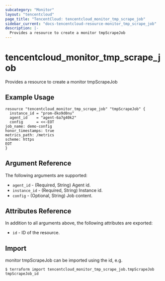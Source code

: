 ```yaml
---
subcategory: "Monitor"
layout: "tencentcloud"
page_title: "TencentCloud: tencentcloud_monitor_tmp_scrape_job"
sidebar_current: "docs-tencentcloud-resource-monitor_tmp_scrape_job"
description: |-
  Provides a resource to create a monitor tmpScrapeJob
---
```


# tencentcloud_monitor_tmp_scrape_job

Provides a resource to create a monitor tmpScrapeJob

## Example Usage

```hcl
resource "tencentcloud_monitor_tmp_scrape_job" "tmpScrapeJob" {
  instance_id = "prom-dko9d0nu"
  agent_id    = "agent-6a7g40k2"
  config      = <<-EOT
job_name: demo-config
honor_timestamps: true
metrics_path: /metrics
scheme: https
EOT
}
```

## Argument Reference

The following arguments are supported:

* `agent_id` - (Required, String) Agent id.
* `instance_id` - (Required, String) Instance id.
* `config` - (Optional, String) Job content.

## Attributes Reference

In addition to all arguments above, the following attributes are exported:

* `id` - ID of the resource.



## Import

monitor tmpScrapeJob can be imported using the id, e.g.
```
$ terraform import tencentcloud_monitor_tmp_scrape_job.tmpScrapeJob tmpScrapeJob_id
```

